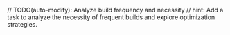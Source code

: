 // TODO(auto-modify): Analyze build frequency and necessity
// hint: Add a task to analyze the necessity of frequent builds and explore optimization strategies.
